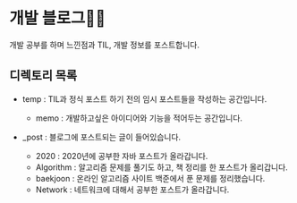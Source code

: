 # 개발 블로그🐔🐔

개발 공부를 하며 느낀점과 TIL, 개발 정보를 포스트합니다. 

## 디렉토리 목록

- temp : TIL과 정식 포스트 하기 전의 임시 포스트들을 작성하는 공간입니다.
  - memo : 개발하고싶은 아이디어와 기능을 적어두는 공간입니다.

- _post : 블로그에 포스트되는 글이 들어있습니다.
  - 2020 : 2020년에 공부한 자바 포스트가 올라갑니다.
  - Algorithm : 알고리즘 문제를 풀기도 하고, 책 정리를 한 포스트가 올리갑니다.
  - baekjoon : 온라인 알고리즘 사이트 백준에서 푼 문제를 정리했습니다.
  - Network : 네트워크에 대해서 공부한 포스트가 올라갑니다. 

